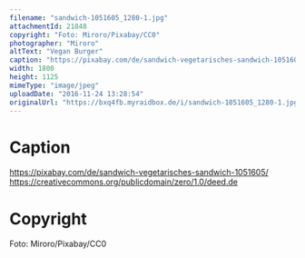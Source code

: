 ```yaml
---
filename: "sandwich-1051605_1280-1.jpg"
attachmentId: 21848
copyright: "Foto: Miroro/Pixabay/CC0"
photographer: "Miroro"
altText: "Vegan Burger"
caption: "https://pixabay.com/de/sandwich-vegetarisches-sandwich-1051605/\nhttps://creativecommons.org/publicdomain/zero/1.0/deed.de"
width: 1800
height: 1125
mimeType: "image/jpeg"
uploadDate: "2016-11-24 13:28:54"
originalUrl: "https://bxq4fb.myraidbox.de/i/sandwich-1051605_1280-1.jpg"
---
```


# Caption

https://pixabay.com/de/sandwich-vegetarisches-sandwich-1051605/
https://creativecommons.org/publicdomain/zero/1.0/deed.de

# Copyright

Foto: Miroro/Pixabay/CC0
